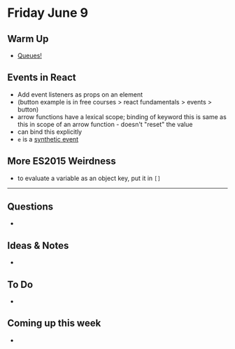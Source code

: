 # Friday June 9

## Warm Up

* [Queues!](https://repl.it/student/submissions/1105297)

## Events in React

* Add event listeners as props on an element
* (button example is in free courses > react fundamentals > events > button)
* arrow functions have a lexical scope; binding of keyword this is same as this in scope of an arrow function - doesn't "reset" the value
* can bind this explicitly
* `e` is a [synthetic event](https://facebook.github.io/react/docs/events.html)

## More ES2015 Weirdness

* to evaluate a variable as an object key, put it in `[]` 

************************************

## Questions 

* 

## Ideas & Notes

* 

## To Do

* 

## Coming up this week

* 